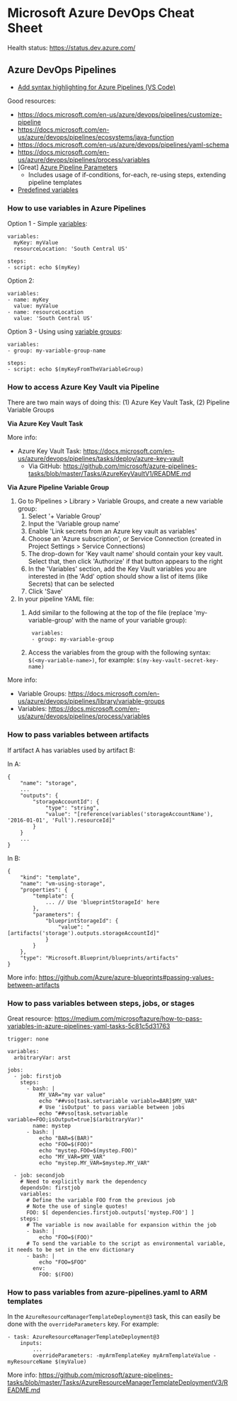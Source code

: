 # Microsoft Azure DevOps Cheat Sheet

Health status: https://status.dev.azure.com/



## Azure DevOps Pipelines

- [Add syntax highlighting for Azure Pipelines (VS Code)](https://marketplace.visualstudio.com/items?itemName=ms-azure-devops.azure-pipelines)

Good resources:
- https://docs.microsoft.com/en-us/azure/devops/pipelines/customize-pipeline
- https://docs.microsoft.com/en-us/azure/devops/pipelines/ecosystems/java-function
- https://docs.microsoft.com/en-us/azure/devops/pipelines/yaml-schema
- https://docs.microsoft.com/en-us/azure/devops/pipelines/process/variables
- [Great] [Azure Pipeline Parameters](https://www.colinsalmcorner.com/azure-pipeline-parameters/)
    - Includes usage of if-conditions, for-each, re-using steps, extending pipeline templates
- [Predefined variables](https://docs.microsoft.com/en-us/azure/devops/pipelines/build/variables?view=azure-devops&tabs=yaml)

### How to use variables in Azure Pipelines

Option 1 - Simple [variables](https://docs.microsoft.com/en-us/azure/devops/pipelines/process/variables?view=azure-devops&tabs=yaml%2Cbatch):

    variables:
      myKey: myValue
      resourceLocation: 'South Central US'
    
    steps:
    - script: echo $(myKey)

Option 2:

    variables:
    - name: myKey
      value: myValue
    - name: resourceLocation
      value: 'South Central US'

Option 3 - Using using [variable groups](https://docs.microsoft.com/en-us/azure/devops/pipelines/library/variable-groups?view=azure-devops&tabs=yaml):

    variables:
    - group: my-variable-group-name
    
    steps:
    - script: echo $(myKeyFromTheVariableGroup)

### How to access Azure Key Vault via Pipeline
There are two main ways of doing this: (1) Azure Key Vault Task, (2) Pipeline Variable Groups

**Via Azure Key Vault Task**

More info:
- Azure Key Vault Task: https://docs.microsoft.com/en-us/azure/devops/pipelines/tasks/deploy/azure-key-vault
    - Via GitHub: https://github.com/microsoft/azure-pipelines-tasks/blob/master/Tasks/AzureKeyVaultV1/README.md

**Via Azure Pipeline Variable Group**
1. Go to Pipelines > Library > Variable Groups, and create a new variable group:
    1. Select '+ Variable Group'
    2. Input the 'Variable group name'
    3. Enable 'Link secrets from an Azure key vault as variables'
    4. Choose an 'Azure subscription', or Service Connection (created in Project Settings > Service Connections)
    5. The drop-down for 'Key vault name' should contain your key vault. Select that, then click 'Authorize' if that button appears to the right
    6. In the 'Variables' section, add the Key Vault variables you are interested in (the 'Add' option should show a list of items (like Secrets) that can be selected
    7. Click 'Save'
2. In your pipeline YAML file:
    1. Add similar to the following at the top of the file (replace 'my-variable-group' with the name of your variable group):
        
            variables:
            - group: my-variable-group
        
    2. Access the variables from the group with the following syntax: `$(<my-variable-name>)`, for example: `$(my-key-vault-secret-key-name)`   

More info:
- Variable Groups: https://docs.microsoft.com/en-us/azure/devops/pipelines/library/variable-groups
- Variables: https://docs.microsoft.com/en-us/azure/devops/pipelines/process/variables

### How to pass variables between artifacts
If artifact A has variables used by artifact B:

In A:

    {
        "name": "storage",
        ...
        "outputs": {
            "storageAccountId": {
                "type": "string",
                "value": "[reference(variables('storageAccountName'), '2016-01-01', 'Full').resourceId]"
            }
        }
        ...
    }

In B:

    {
        "kind": "template",
        "name": "vm-using-storage",
        "properties": {
            "template": {
                ... // Use 'blueprintStorageId' here
            },
            "parameters": {
                "blueprintStorageId": {
                    "value": "[artifacts('storage').outputs.storageAccountId]"
                }
            }
        },
        "type": "Microsoft.Blueprint/blueprints/artifacts"
    }

More info: https://github.com/Azure/azure-blueprints#passing-values-between-artifacts

### How to pass variables between steps, jobs, or stages
Great resource: https://medium.com/microsoftazure/how-to-pass-variables-in-azure-pipelines-yaml-tasks-5c81c5d31763

    trigger: none

    variables:
      arbitraryVar: arst

    jobs:
      - job: firstjob
        steps:
          - bash: |
              MY_VAR="my var value"
              echo "##vso[task.setvariable variable=BAR]$MY_VAR"
              # Use 'isOutput' to pass variable between jobs
              echo "##vso[task.setvariable variable=FOO;isOutput=true]$(arbitraryVar)"
            name: mystep
          - bash: |
              echo "BAR=$(BAR)"
              echo "FOO=$(FOO)"
              echo "mystep.FOO=$(mystep.FOO)"
              echo "MY_VAR=$MY_VAR"
              echo "mystep.MY_VAR=$mystep.MY_VAR"

      - job: secondjob
        # Need to explicitly mark the dependency
        dependsOn: firstjob
        variables:
          # Define the variable FOO from the previous job
          # Note the use of single quotes!
          FOO: $[ dependencies.firstjob.outputs['mystep.FOO'] ]
        steps:
          # The variable is now available for expansion within the job
          - bash: |
              echo "FOO=$(FOO)"
          # To send the variable to the script as environmental variable, it needs to be set in the env dictionary
          - bash: |
              echo "FOO=$FOO"
            env:
              FOO: $(FOO)


### How to pass variables from azure-pipelines.yaml to ARM templates

In the `AzureResourceManagerTemplateDeployment@3` task, this can easily be done with the `overrideParameters` key. For example:

    - task: AzureResourceManagerTemplateDeployment@3
        inputs:
            ...
            overrideParameters: -myArmTemplateKey myArmTemplateValue -myResourceName $(myValue)

More info: https://github.com/microsoft/azure-pipelines-tasks/blob/master/Tasks/AzureResourceManagerTemplateDeploymentV3/README.md

